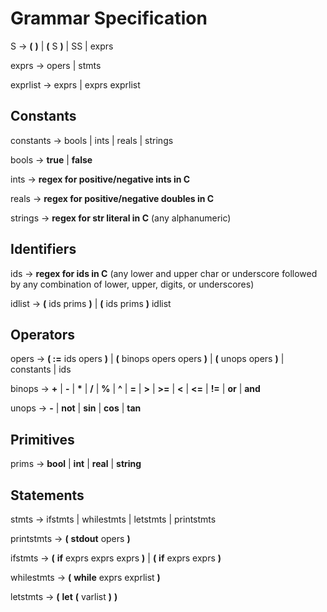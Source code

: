 Grammar Specification
=====================
S -> __(__ __)__ | __(__ S __)__ | SS | exprs

exprs -> opers | stmts

exprlist -> exprs | exprs exprlist

Constants
---------
constants -> bools | ints | reals | strings

bools -> __true__ | __false__

ints -> __regex for positive/negative ints in C__

reals -> __regex for positive/negative doubles in C__

strings -> __regex for str literal in C__ (any alphanumeric)

Identifiers
-----------
ids -> __regex for ids in C__ (any lower and upper char or underscore followed by any combination of lower, upper, digits, or underscores)

idlist -> __(__ ids prims __)__ | __(__ ids prims __)__ idlist

Operators
---------
opers -> __( :=__ ids opers __)__ | __(__ binops opers opers __)__ | __(__ unops opers __)__ | constants | ids

binops -> __+__ | __-__ | __*__ | __/__ | __%__ | __^__ | __=__ | __>__ | __>=__ | __<__ | __<=__ | __!=__ | __or__ | __and__

unops -> __-__ | __not__ | __sin__ | __cos__ | __tan__

Primitives
----------
prims -> __bool__ | __int__ | __real__ | __string__

Statements
----------
stmts -> ifstmts | whilestmts | letstmts | printstmts

printstmts -> __(__ __stdout__ opers __)__

ifstmts -> __(__ __if__ exprs exprs exprs __)__ | __(__ __if__ exprs exprs __)__

whilestmts -> __(__ __while__ exprs exprlist __)__

letstmts -> __(__ __let__ __(__ varlist __)__ __)__
